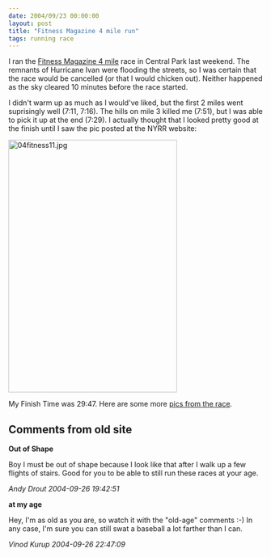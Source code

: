 ```yaml
---
date: 2004/09/23 00:00:00
layout: post
title: "Fitness Magazine 4 mile run"
tags: running race
---
```


I ran the [Fitness Magazine 4 mile](http://web2.nyrrc.org/cgi-bin/htmlos.cgi/70321.2.524689168900021574) race in Central Park last weekend. The remnants of Hurricane Ivan were flooding the streets, so I was certain that the race would be cancelled (or that I would chicken out). Neither happened as the sky cleared 10 minutes before the race started.

I didn't warm up as much as I would've liked, but the first 2 miles went suprisingly well (7:11, 7:16). The hills on mile 3 killed me (7:51), but I was able to pick it up at the end (7:29). I actually thought that I looked pretty good at the finish until I saw the pic posted at the NYRR website:

<img src="http://kurup.org/photo/images/16141/04fitness11.jpg" height="500" width="333" alt="04fitness11.jpg"/>

My Finish Time was 29:47. Here are some more [pics from the race](http://www.nyrrc.org/race/2004/photosa40918.html).

<div id="comment-box">
<h2>Comments from old site</h2>

<div class="one-comment">
<p><b>Out of Shape</b></p>
<p>
Boy I must be out of shape because I look like that after I walk up a
few flights of stairs. Good for you to be able to still run these
races at your age.
</p>
<address class="signature">
<span class="author">Andy Drout</span>
<span class="date">2004-09-26 19:42:51</span>
</address>
</div>

<div class="my-comment">
<p><b>at my age</b></p>
<p>
Hey, I'm as old as you are, so watch it with the "old-age" comments
:-) In any case, I'm sure you can still swat a baseball a lot farther
than I can.
</p>
<address class="signature">
<span class="author">Vinod Kurup</span>
<span class="date">2004-09-26 22:47:09</span>
</address>
</div>

</div>
